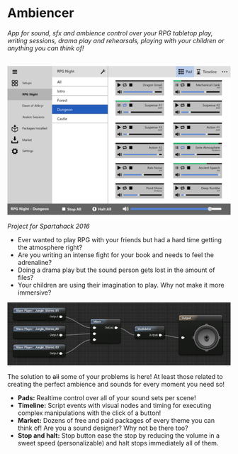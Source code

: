 # Ambiencer
###### App for sound, sfx and ambience control over your RPG tabletop play, writing sessions, drama play and rehearsals, playing with your children or anything you can think of!

![This should be a visual mock-up of Universal Windows App, but the link seems broken. Create an issue to tell me!](https://github.com/bestknighter/Ambiencer/blob/master/Ambiencer_Mock-up.png "Visual mock-up of Universal Windows App")

_Project for Spartahack 2016_


* Ever wanted to play RPG with your friends but had a hard time getting the atmosphere right?
* Are you writing an intense fight for your book and needs to feel the adrenaline?
* Doing a drama play but the sound person gets lost in the amount of files?
* Your children are using their imagination to play. Why not make it more immersive?

![This should be a demonstration of how the node based sound editing should be, but the link seems broken. Create an issue to tell me!](https://github.com/bestknighter/Ambiencer/blob/master/SoundCueEditor_Viewport.jpg "Node based sound editing preview")

The solution to ~~all~~ some of your problems is here! At least those related to creating the perfect ambience and sounds for every moment you need so!

* **Pads:**
    Realtime control over all of your sound sets per scene!
* **Timeline:**
    Script events with visual nodes and timing for executing complex manipulations with the click of a button!
* **Market:**
    Dozens of free and paid packages of every theme you can think of! Are you a sound designer? Why not be there too?
* **Stop and halt:**
    Stop button ease the stop by reducing the volume in a sweet speed (personalizable) and halt stops immediately all of them. 
